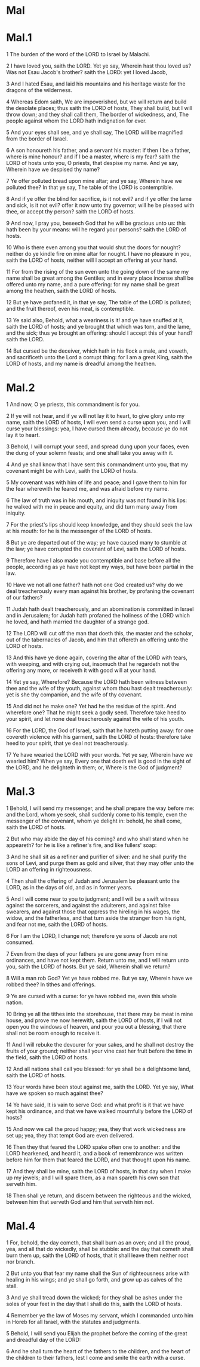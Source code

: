 # Mal

# Mal.1

1 The burden of the word of the LORD to Israel by Malachi.

2 I have loved you, saith the LORD. Yet ye say, Wherein hast thou loved us? Was not Esau Jacob's brother? saith the LORD: yet I loved Jacob,

3 And I hated Esau, and laid his mountains and his heritage waste for the dragons of the wilderness.

4 Whereas Edom saith, We are impoverished, but we will return and build the desolate places; thus saith the LORD of hosts, They shall build, but I will throw down; and they shall call them, The border of wickedness, and, The people against whom the LORD hath indignation for ever.

5 And your eyes shall see, and ye shall say, The LORD will be magnified from the border of Israel.

6 A son honoureth his father, and a servant his master: if then I be a father, where is mine honour? and if I be a master, where is my fear? saith the LORD of hosts unto you, O priests, that despise my name. And ye say, Wherein have we despised thy name?

7 Ye offer polluted bread upon mine altar; and ye say, Wherein have we polluted thee? In that ye say, The table of the LORD is contemptible.

8 And if ye offer the blind for sacrifice, is it not evil? and if ye offer the lame and sick, is it not evil? offer it now unto thy governor; will he be pleased with thee, or accept thy person? saith the LORD of hosts.

9 And now, I pray you, beseech God that he will be gracious unto us: this hath been by your means: will he regard your persons? saith the LORD of hosts.

10 Who is there even among you that would shut the doors for nought? neither do ye kindle fire on mine altar for nought. I have no pleasure in you, saith the LORD of hosts, neither will I accept an offering at your hand.

11 For from the rising of the sun even unto the going down of the same my name shall be great among the Gentiles; and in every place incense shall be offered unto my name, and a pure offering: for my name shall be great among the heathen, saith the LORD of hosts.

12 But ye have profaned it, in that ye say, The table of the LORD is polluted; and the fruit thereof, even his meat, is contemptible.

13 Ye said also, Behold, what a weariness is it! and ye have snuffed at it, saith the LORD of hosts; and ye brought that which was torn, and the lame, and the sick; thus ye brought an offering: should I accept this of your hand? saith the LORD.

14 But cursed be the deceiver, which hath in his flock a male, and voweth, and sacrificeth unto the Lord a corrupt thing: for I am a great King, saith the LORD of hosts, and my name is dreadful among the heathen.

# Mal.2

1 And now, O ye priests, this commandment is for you.

2 If ye will not hear, and if ye will not lay it to heart, to give glory unto my name, saith the LORD of hosts, I will even send a curse upon you, and I will curse your blessings: yea, I have cursed them already, because ye do not lay it to heart.

3 Behold, I will corrupt your seed, and spread dung upon your faces, even the dung of your solemn feasts; and one shall take you away with it.

4 And ye shall know that I have sent this commandment unto you, that my covenant might be with Levi, saith the LORD of hosts.

5 My covenant was with him of life and peace; and I gave them to him for the fear wherewith he feared me, and was afraid before my name.

6 The law of truth was in his mouth, and iniquity was not found in his lips: he walked with me in peace and equity, and did turn many away from iniquity.

7 For the priest's lips should keep knowledge, and they should seek the law at his mouth: for he is the messenger of the LORD of hosts.

8 But ye are departed out of the way; ye have caused many to stumble at the law; ye have corrupted the covenant of Levi, saith the LORD of hosts.

9 Therefore have I also made you contemptible and base before all the people, according as ye have not kept my ways, but have been partial in the law.

10 Have we not all one father? hath not one God created us? why do we deal treacherously every man against his brother, by profaning the covenant of our fathers?

11 Judah hath dealt treacherously, and an abomination is committed in Israel and in Jerusalem; for Judah hath profaned the holiness of the LORD which he loved, and hath married the daughter of a strange god.

12 The LORD will cut off the man that doeth this, the master and the scholar, out of the tabernacles of Jacob, and him that offereth an offering unto the LORD of hosts.

13 And this have ye done again, covering the altar of the LORD with tears, with weeping, and with crying out, insomuch that he regardeth not the offering any more, or receiveth it with good will at your hand.

14 Yet ye say, Wherefore? Because the LORD hath been witness between thee and the wife of thy youth, against whom thou hast dealt treacherously: yet is she thy companion, and the wife of thy covenant.

15 And did not he make one? Yet had he the residue of the spirit. And wherefore one? That he might seek a godly seed. Therefore take heed to your spirit, and let none deal treacherously against the wife of his youth.

16 For the LORD, the God of Israel, saith that he hateth putting away: for one covereth violence with his garment, saith the LORD of hosts: therefore take heed to your spirit, that ye deal not treacherously.

17 Ye have wearied the LORD with your words. Yet ye say, Wherein have we wearied him? When ye say, Every one that doeth evil is good in the sight of the LORD, and he delighteth in them; or, Where is the God of judgment?

# Mal.3

1 Behold, I will send my messenger, and he shall prepare the way before me: and the Lord, whom ye seek, shall suddenly come to his temple, even the messenger of the covenant, whom ye delight in: behold, he shall come, saith the LORD of hosts.

2 But who may abide the day of his coming? and who shall stand when he appeareth? for he is like a refiner's fire, and like fullers' soap:

3 And he shall sit as a refiner and purifier of silver: and he shall purify the sons of Levi, and purge them as gold and silver, that they may offer unto the LORD an offering in righteousness.

4 Then shall the offering of Judah and Jerusalem be pleasant unto the LORD, as in the days of old, and as in former years.

5 And I will come near to you to judgment; and I will be a swift witness against the sorcerers, and against the adulterers, and against false swearers, and against those that oppress the hireling in his wages, the widow, and the fatherless, and that turn aside the stranger from his right, and fear not me, saith the LORD of hosts.

6 For I am the LORD, I change not; therefore ye sons of Jacob are not consumed.

7 Even from the days of your fathers ye are gone away from mine ordinances, and have not kept them. Return unto me, and I will return unto you, saith the LORD of hosts. But ye said, Wherein shall we return?

8 Will a man rob God? Yet ye have robbed me. But ye say, Wherein have we robbed thee? In tithes and offerings.

9 Ye are cursed with a curse: for ye have robbed me, even this whole nation.

10 Bring ye all the tithes into the storehouse, that there may be meat in mine house, and prove me now herewith, saith the LORD of hosts, if I will not open you the windows of heaven, and pour you out a blessing, that there shall not be room enough to receive it.

11 And I will rebuke the devourer for your sakes, and he shall not destroy the fruits of your ground; neither shall your vine cast her fruit before the time in the field, saith the LORD of hosts.

12 And all nations shall call you blessed: for ye shall be a delightsome land, saith the LORD of hosts.

13 Your words have been stout against me, saith the LORD. Yet ye say, What have we spoken so much against thee?

14 Ye have said, It is vain to serve God: and what profit is it that we have kept his ordinance, and that we have walked mournfully before the LORD of hosts?

15 And now we call the proud happy; yea, they that work wickedness are set up; yea, they that tempt God are even delivered.

16 Then they that feared the LORD spake often one to another: and the LORD hearkened, and heard it, and a book of remembrance was written before him for them that feared the LORD, and that thought upon his name.

17 And they shall be mine, saith the LORD of hosts, in that day when I make up my jewels; and I will spare them, as a man spareth his own son that serveth him.

18 Then shall ye return, and discern between the righteous and the wicked, between him that serveth God and him that serveth him not.

# Mal.4

1 For, behold, the day cometh, that shall burn as an oven; and all the proud, yea, and all that do wickedly, shall be stubble: and the day that cometh shall burn them up, saith the LORD of hosts, that it shall leave them neither root nor branch.

2 But unto you that fear my name shall the Sun of righteousness arise with healing in his wings; and ye shall go forth, and grow up as calves of the stall.

3 And ye shall tread down the wicked; for they shall be ashes under the soles of your feet in the day that I shall do this, saith the LORD of hosts.

4 Remember ye the law of Moses my servant, which I commanded unto him in Horeb for all Israel, with the statutes and judgments.

5 Behold, I will send you Elijah the prophet before the coming of the great and dreadful day of the LORD:

6 And he shall turn the heart of the fathers to the children, and the heart of the children to their fathers, lest I come and smite the earth with a curse.

